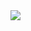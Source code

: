 <img src="https://capsule-render.vercel.app/api?type=rounded&color=f0ccd0&height=150&section=header&text=WELCOME%20TO%20JOODY&fontColor=5c3422&fontSize=50" />
